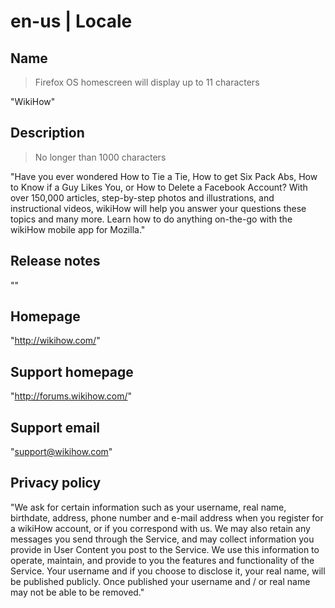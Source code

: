 # en-us | Locale

## Name

> Firefox OS homescreen will display up to 11 characters

"WikiHow"

## Description

> No longer than 1000 characters

"Have you ever wondered How to Tie a Tie, How to get Six Pack Abs, How to Know if a Guy Likes You, or How to Delete a Facebook Account? With over 150,000 articles, step-by-step photos and illustrations, and instructional videos, wikiHow will help you answer your questions these topics and many more. Learn how to do anything on-the-go with the wikiHow mobile app for Mozilla."

## Release notes

""

## Homepage

"http://wikihow.com/"

## Support homepage

"http://forums.wikihow.com/"

## Support email

"support@wikihow.com"

## Privacy policy

"We ask for certain information such as your username, real name, birthdate, address, phone number and e-mail address when you register for a wikiHow account, or if you correspond with us. We may also retain any messages you send through the Service, and may collect information you provide in User Content you post to the Service. We use this information to operate, maintain, and provide to you the features and functionality of the Service. Your username and if you choose to disclose it, your real name, will be published publicly. Once published your username and / or real name may not be able to be removed."